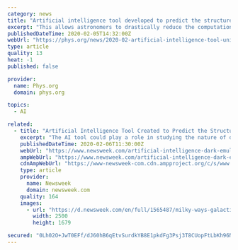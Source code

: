 ```yaml
---
category: news
title: "Artificial intelligence tool developed to predict the structure of the universe"
excerpt: "This allows astronomers to drastically reduce the computational cost needed for the extraction of cosmological parameters from observational data Credit: YITP, NAOJ This tool uses an aspect of artificial intelligence called machine learning. By changing several important characteristics of the universe, such as those of dark matter and dark ..."
publishedDateTime: 2020-02-05T14:32:00Z
webUrl: "https://phys.org/news/2020-02-artificial-intelligence-tool-universe.html"
type: article
quality: 13
heat: -1
published: false

provider:
  name: Phys.org
  domain: phys.org

topics:
  - AI

related:
  - title: "Artificial Intelligence Tool Created to Predict the Structure of the Universe and Unlock the Mysteries of Dark Energy"
    excerpt: "The AI tool could play a role in studying the nature of dark energy and dark matter, which seems to make up a large amount of the universe but remains an enigma, researchers said."
    publishedDateTime: 2020-02-06T11:30:00Z
    webUrl: "https://www.newsweek.com/artificial-intelligence-dark-emulator-universe-structure-dark-energy-dark-matter-research-1486033"
    ampWebUrl: "https://www.newsweek.com/artificial-intelligence-dark-emulator-universe-structure-dark-energy-dark-matter-research-1486033?amp=1"
    cdnAmpWebUrl: "https://www-newsweek-com.cdn.ampproject.org/c/s/www.newsweek.com/artificial-intelligence-dark-emulator-universe-structure-dark-energy-dark-matter-research-1486033?amp=1"
    type: article
    provider:
      name: Newsweek
      domain: newsweek.com
    quality: 164
    images:
      - url: "https://d.newsweek.com/en/full/1565487/milky-ways-galactic-centre.jpg"
        width: 2500
        height: 1679

secured: "0Lh02O+JwT0EFf/dJ60hB6qEtvSurdkYB8E1pkdFg3Psj3T8CUopFtLbKh96N7ANDkwg8MUN4Qj6144vKDWJq3EqkaKGD5DS9eiOqi49nGZ7PUC8A82ITHr6ZzAYIUYbCyqOxKrdhmwHpi5WUD71oBdwDu0idv6f6p1+MT5iQRW4dC/srb2TYFfmwqxHVk2KyFfe5j/laeCJAMhotv/dbWSzdPxa4fECDBmI2GTMXEKSPgiP/bfsLrkpRbMQfBJtmc7YnR8h4ZST0QnkZlQO5UErPBRmIFY0kq3H6WiKZq0tLBtkQuecxJeG1I5xei6fNBNZmBZojwuHPAb5uT4+pctTgaPpf7iZcQeTkYpUCDfK9KD8nZQQppS7tod8DbRKIAHohWtZo3+DYrKoynuXDW0K4N6FVfhHQTScNOMk7bvK8DEfqEzBXOZDZDBT6e1OMEgtIicCpFkjTVUShov92u6wX6VbUxUQuC7V4gVl7xo=;qwsTHjkSj2XrX0SFwKDpfw=="
---
```


